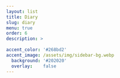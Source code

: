 ```yaml
---
layout: list
title: Diary
slug: diary
menu: true
order: 6
description: >
  
accent_color: '#268bd2'
accent_image: /assets/img/sidebar-bg.webp
  background: '#202020'
  overlay:    false
---
```


